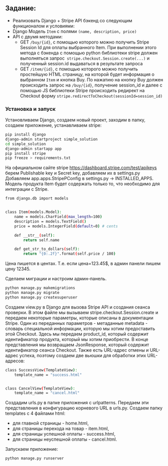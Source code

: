Задание:
-------

* Реализовать Django + Stripe API бэкенд со следующим функционалом и условиями:
* Django Модель `Item` с полями `(name, description, price) `
* API с двумя методами:
    * GET `/buy/{id}`, c помощью которого можно получить Stripe Session Id для оплаты выбранного Item. При выполнении
      этого метода c бэкенда с помощью python библиотеки stripe должен выполняться
      запрос` stripe.checkout.Session.create(...)` и полученный session.id выдаваться в результате запроса
    * GET `/item/{id}`, c помощью которого можно получить простейшую HTML страницу, на которой будет информация о
      выбранном `Item` и кнопка Buy. По нажатию на кнопку Buy должен происходить запрос на `/buy/{id}`, получение
      session_id и далее с помощью JS библиотеки Stripe происходить редирект на Checkout
      форму `stripe.redirectToCheckout(sessionId=session_id)`


### Установка и запуск

Установливаем Django, создаем новый проект, заходим в папку, создаем приложение, устанавливаем stripe:

```bash
pip install django
django-admin startproject simple_solution
cd simple_solution
django-admin startapp app
pip install stripe
pip freeze > requirements.txt
```
На официальном сайте stripe https://dashboard.stripe.com/test/apikeys берем Publishable key и Secret key, добавляем их в settings.py
Добавляем app.apps.StripePConfig в settings.py -> INSTALLED_APPS.
Модель продукта Item будет содержать только то, что необходимо для интеграции с Stripe.

```bash
from django.db import models


class Item(models.Model):
    name = models.CharField(max_length=100)
    description = models.TextField()
    price = models.IntegerField(default=0) # cents

    def __str__(self):
        return self.name

    def get_str_to_dollars(self):
        return "{0:.2f}".format(self.price / 100)
```

Цена пишется в центах. Т.е. если цена=123.45$, в админ панели пишем цену 12345.

Сделаем миграции и настроим админ-панель.

```bash
python manage.py makemigrations
python manage.py migrate
python manage.py createsuperuser
```

Создаем view.py в Django для вызова Stripe API и создания сеанса проверки.
В этом файле мы вызываем stripe.checkout.Session.create и передаем некоторые параметры, которые описаны в документации Stripe.
Один из переданных параметров - метаданные metadata - словарь специальной информации, которую мы хотим предоставить этой Checkout. 
Здесь мы передаем product_id, который содержит идентификатор продукта, который мы хотим приобрести.
В конце представления мы возвращаем JsonResponse, который содержит идентификатор сеанса Checkout.
Также есть URL-адрес отмены и URL-адрес успеха, поэтому создаем две вьюшки для обработки этих URL-адресов:

```bash
class SuccessView(TemplateView):
    template_name = "success.html"


class CancelView(TemplateView):
    template_name = "cancel.html"
```
Создадим urls.py в папке приложения с urlpatterns. Передаем эти представления в конфигурацию корневого URL в urls.py.
Создаем папку templates с 4 файлами html:
 - для главной страницы - home.html,
 - для страницы перехода на товар - item.html,
 - для страницы успешной оплаты - success.html,
 - для страницы неуспешной оплаты - cancel.html.

Запускаем приложение:

```bash
python manage.py runserver
```
